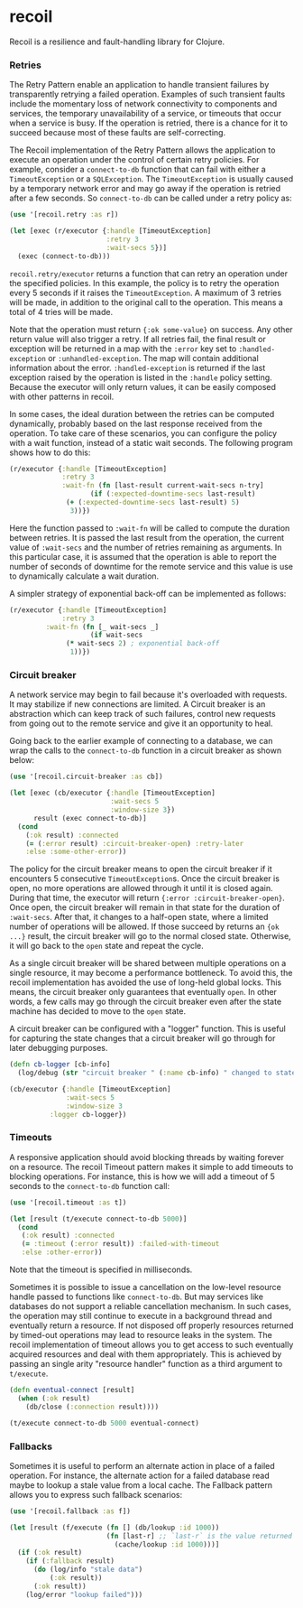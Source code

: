 # recoil

Recoil is a resilience and fault-handling library for Clojure.

### Retries

The Retry Pattern enable an application to handle transient failures by transparently retrying a failed operation.
Examples of such transient faults include the momentary loss of network connectivity to components and services,
the temporary unavailability of a service, or timeouts that occur when a service is busy. If the
operation is retried, there is a chance for it to succeed because most of these faults are self-correcting.

The Recoil implementation of the Retry Pattern allows the application to execute an operation under the control of
certain retry policies. For example, consider a `connect-to-db` function that can fail with either a `TimeoutException` or
a `SQLException`. The `TimeoutException` is usually caused by a temporary network error and may go away if the operation
is retried after a few seconds. So `connect-to-db` can be called under a retry policy as:

```clojure
(use '[recoil.retry :as r])

(let [exec (r/executor {:handle [TimeoutException]
                        :retry 3
                        :wait-secs 5})]
  (exec (connect-to-db)))
```

`recoil.retry/executor` returns a function that can retry an operation under the specified policies. In this example,
the policy is to retry the operation every 5 seconds if it raises the `TimeoutException`. A maximum of 3 retries will be made,
in addition to the original call to the operation. This means a total of 4 tries will be made.

Note that the operation must return `{:ok some-value}` on success. Any other return value will also trigger a retry.
If all retries fail, the final result or exception will be returned in a map with the `:error` key set to `:handled-exception`
or `:unhandled-exception`. The map will contain additional information about the error. `:handled-exception` is returned if
the last exception raised by the operation is listed in the `:handle` policy setting. Because the executor will only
return values, it can be easily composed with other patterns in recoil.

In some cases, the ideal duration between the retries can be computed dynamically, probably based on the last response received from
the operation. To take care of these scenarios, you can configure the policy with a wait function, instead of a static wait seconds.
The following program shows how to do this:

```clojure
(r/executor {:handle [TimeoutException]
             :retry 3
             :wait-fn (fn [last-result current-wait-secs n-try]
	                (if (:expected-downtime-secs last-result)
			  (+ (:expected-downtime-secs last-result) 5)
			   3))})
```

Here the function passed to `:wait-fn` will be called to compute the duration between retries.
It is passed the last result from the operation, the current value of `:wait-secs` and the number of retries
remaining as arguments. In this particular case, it is assumed that the operation is able to report the number
of seconds of downtime for the remote service and this value is use to dynamically calculate a wait duration.

A simpler strategy of exponential back-off can be implemented as follows:

```clojure
(r/executor {:handle [TimeoutException]
             :retry 3
	     :wait-fn (fn [_ wait-secs _]
	                (if wait-secs
			  (* wait-secs 2) ; exponential back-off
			   1))})
```

### Circuit breaker

A network service may begin to fail because it's overloaded with requests. It may stabilize if new connections are limited.
A Circuit breaker is an abstraction which can keep track of such failures, control new requests from going out to the remote service
and give it an opportunity to heal.

Going back to the earlier example of connecting to a database, we can wrap the calls to the `connect-to-db` function in a circuit
breaker as shown below:

```clojure
(use '[recoil.circuit-breaker :as cb])

(let [exec (cb/executor {:handle [TimeoutException]
                         :wait-secs 5
                         :window-size 3})
      result (exec connect-to-db)]
  (cond
    (:ok result) :connected
    (= (:error result) :circuit-breaker-open) :retry-later
    :else :some-other-error))
```

The policy for the circuit breaker means to open the circuit breaker if it encounters 5 consecutive `TimeoutException`s.
Once the circuit breaker is open, no more operations are allowed through it until it is closed again. During that time,
the executor will return `{:error :circuit-breaker-open}`. Once open, the circuit breaker will remain in that state for
the duration of `:wait-secs`. After that, it changes to a half-open state, where a limited number of operations will be allowed.
If those succeed by returns an `{ok ...}` result, the circuit breaker will go to the normal closed state. Otherwise, it will
go back to the `open` state and repeat the cycle.

As a single circuit breaker will be shared between multiple operations on a single resource, it may become a performance bottleneck.
To avoid this, the recoil implementation has avoided the use of long-held global locks. This means, the circuit breaker only guarantees
that eventually `open`. In other words, a few calls may go through the circuit breaker even after the state machine has decided to
move to the `open` state.

A circuit breaker can be configured with a "logger" function. This is useful for capturing the state changes that a circuit breaker will
go through for later debugging purposes.

```clojure
(defn cb-logger [cb-info]
  (log/debug (str "circuit breaker " (:name cb-info) " changed to state: " (:state cb-info))))

(cb/executor {:handle [TimeoutException]
              :wait-secs 5
              :window-size 3
	      :logger cb-logger})
```

### Timeouts

A responsive application should avoid blocking threads by waiting forever on a resource.
The recoil Timeout pattern makes it simple to add timeouts to blocking operations.
For instance, this is how we will add a timeout of 5 seconds to the `connect-to-db` function call:

```clojure
(use '[recoil.timeout :as t])

(let [result (t/execute connect-to-db 5000)]
  (cond
   (:ok result) :connected
   (= :timeout (:error result)) :failed-with-timeout
   :else :other-error))
```
Note that the timeout is specified in milliseconds.

Sometimes it is possible to issue a cancellation on the low-level resource handle passed to
functions like `connect-to-db`. But may services like databases do not support a reliable
cancellation mechanism. In such cases, the operation may still continue to execute in a background thread
and eventually return a resource. If not disposed off properly resources returned by timed-out operations
may lead to resource leaks in the system. The recoil implementation of timeout allows you to get access to
such eventually acquired resources and deal with them appropriately. This is achieved by passing an single arity
"resource handler" function as a third argument to `t/execute`.

```clojure
(defn eventual-connect [result]
  (when (:ok result)
    (db/close (:connection result))))

(t/execute connect-to-db 5000 eventual-connect)
```

### Fallbacks

Sometimes it is useful to perform an alternate action in place of a failed operation.
For instance, the alternate action for a failed database read maybe to lookup a stale value from a local cache.
The Fallback pattern allows you to express such fallback scenarios:

```clojure
(use '[recoil.fallback :as f])

(let [result (f/execute (fn [] (db/lookup :id 1000))
                        (fn [last-r] ;; `last-r` is the value returned by the original db/lookup call.
                          (cache/lookup :id 1000)))]
  (if (:ok result)
    (if (:fallback result)
      (do (log/info "stale data")
          (:ok result))
      (:ok result))
    (log/error "lookup failed")))
```